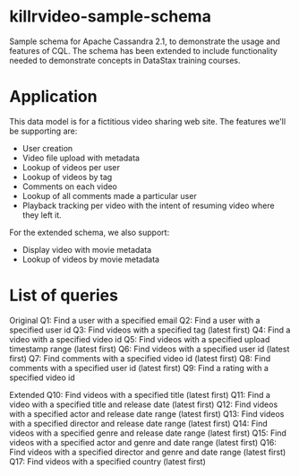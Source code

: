 killrvideo-sample-schema
===============================

Sample schema for Apache Cassandra 2.1, to demonstrate the usage and features of CQL. 
The schema has been extended to include functionality needed to demonstrate concepts in DataStax training courses.

Application
===========

This data model is for a fictitious video sharing web site. The features we'll be supporting are:

 - User creation
 - Video file upload with metadata
 - Lookup of videos per user
 - Lookup of videos by tag
 - Comments on each video
 - Lookup of all comments made a particular user
 - Playback tracking per video with the intent of resuming video where they left it.

For the extended schema, we also support:

 - Display video with movie metadata
 - Lookup of videos by movie metadata

List of queries
======================

Original
Q1: Find a user with a specified email
Q2: Find a user with a specified user id
Q3: Find videos with a specified tag (latest first)
Q4: Find a video with a specified video id
Q5: Find videos with a specified upload timestamp range (latest first)
Q6: Find videos with a specified user id (latest first)
Q7: Find comments with a specified video id (latest first)
Q8: Find comments with a specified user id (latest first)
Q9: Find a rating with a specified video id


Extended
Q10: Find videos with a specified title (latest first)
Q11: Find a video with a specified title and release date (latest first)
Q12: Find videos with a specified actor and release date range (latest first)
Q13: Find videos with a specified director and release date range (latest first)
Q14: Find videos with a specified genre and release date range (latest first)
Q15: Find videos with a specified actor and genre and date range (latest first)
Q16: Find videos with a specified director and genre and date range (latest first)
Q17: Find videos with a specified country (latest first)

